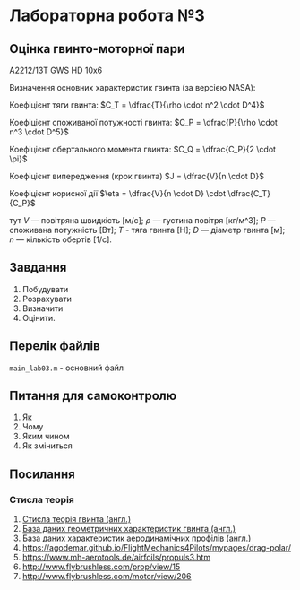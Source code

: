 # Лабораторна робота №3

## Оцінка гвинто-моторної пари

A2212/13T
GWS HD 10x6


Визначення основних характеристик гвинта (за версією NASA):

Коефіцієнт тяги гвинта:
$C_T = \dfrac{T}{\rho \cdot n^2 \cdot D^4}$

Коефіцієнт споживаної потужності гвинта:
$C_P = \dfrac{P}{\rho \cdot n^3 \cdot D^5}$

Коефіцієнт обертального момента гвинта:
$C_Q = \dfrac{C_P}{2 \cdot \pi}$

Коефіцієнт випередження (крок гвинта)
$J = \dfrac{V}{n \cdot D}$

Коефіцієнт корисної дії
$\eta = \dfrac{V}{n \cdot D} \cdot \dfrac{C_T}{C_P}$

тут
$V$ — повітряна швидкість \[м/с\];
$\rho$ — густина повітря \[кг/м^3\];
$P$ — споживана потужність \[Вт\];
$T$ - тяга гвинта \[Н\];
$D$ — діаметр гвинта \[м\];
$n$ — кількість обертів \[1/с\].


## Завдання

1. Побудувати
2. Розрахувати
3. Визначити
4. Оцінити.

## Перелік файлів

`main_lab03.m` - основний файл

## Питання для самоконтролю

1. Як
2. Чому
3. Яким чином
4. Як зміниться

## Посилання

### Стисла теорія

1. [Стисла теорія гвинта (англ.) ](http://www.aerodynamics4students.com/propulsion/blade-element-propeller-theory.php)
2. [База даних геометричних характеристик гвинта (англ.) ](https://m-selig.ae.illinois.edu/props/propDB.html)
3. [База даних характеристик аеродинамічних профілів (англ.) ](http://www.airfoiltools.com/)
4. https://agodemar.github.io/FlightMechanics4Pilots/mypages/drag-polar/
5. https://www.mh-aerotools.de/airfoils/propuls3.htm
6. http://www.flybrushless.com/prop/view/15
7. http://www.flybrushless.com/motor/view/206

